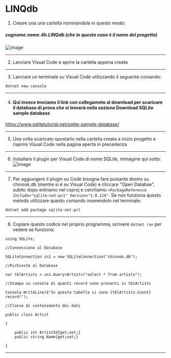 # LINQdb
1) Creare una una cartella nominandola in questo modo:
##### cognome.nome.4h.LINQdb (che in questo caso è il nome del progetto)
![image](https://user-images.githubusercontent.com/116791499/236146737-21c43785-a7f9-4943-a67b-0a5d2698cfd1.png)
__________________________________________________________________________________________________
2) Lanciare Visual Code e aprire la cartella appena creata
__________________________________________________________________________________________________
3) Lanciare un terminale su Visual Code utilizzando il seguente comando:

``` 
dotnet new console 
```
__________________________________________________________________________________________________
4) #### Qui invece troviamo il link con collegameto al download per scaricare il database di prova che si troverà nella sezione Download SQLite sample database

https://www.sqlitetutorial.net/sqlite-sample-database/
__________________________________________________________________________________________________
5) Una volta scaricato spostarlo nella cartella creata a inizio progetto e riaprire Visual Code nella pagina aperta in precedenza
__________________________________________________________________________________________________
6) Installare il plugin per Visual Code di nome SQLite, immagine qui sotto:
![image](https://user-images.githubusercontent.com/116791499/236141827-0368fb33-3d6b-414f-acba-8a4cefb9d43e.png)
__________________________________________________________________________________________________
7) Per aggiungere il plugin su Code bisogna fare pulsante destro su chinook.db (mentre si è su Visual Code) e cliccare "Open Databse", subito dopo entriamo nel csproj e cerchiamo `<PackageReference Include="sqlite-net-pc1" Version="1.8.116"`.
Se non funziona questo metodo utilizzare questo comando inserendolo nel terminale:
```
dotnet add package sqlite-net-pcl
``` 
__________________________________________________________________________________________________
8) Copiare questo codice nel proprio programma, scrivere `dotnet run` per vedere se funziona:
```
using SQLite;

//Connessione al Database

SQLiteConnection cn1 = new SQLiteConnection("chinook.db");

//Richieste al Database

var tblArtists = cn1.Query<Artist>("select * from artists");

//Stampa su console di quanti record sono presenti in tblArtists

Console.WriteLine($"In questa tabella ci sono {tblArtists.Count} record!");

//Classe di contenimento dei dati

public class Artist

{

    public int ArtistId{get;set;}
    public string Name{get;set;}
    
}
```
__________________________________________________________________________________________________
